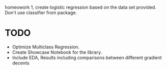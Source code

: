 homeowork 1, create logistic regression based on the data set provided. Don't use classifier from package.
# TODO
- Optimize Multiclass Regression. 
- Create Showcase Notebook for the library. 
- Include EDA, Results including comparisons between different gradient decents
